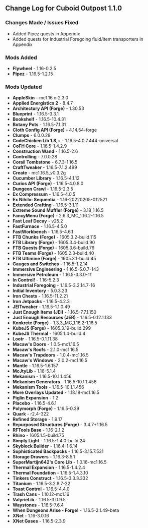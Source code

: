 ## Change Log for Cuboid Outpost 1.1.0

### Changes Made / Issues Fixed

- Added Pipez quests in Appendix
- Added quests for Industrial Foregoing fluid/item transporters in Appendix

### Mods Added

- **Flywheel** - 1.16-0.2.5
- **Pipez** - 1.16.5-1.2.15

### Mods Updated

- **AppleSkin** - mc1.16.x-2.3.0
- **Applied Energistics 2** - 8.4.7
- **Architectury API (Forge)** - 1.30.53
- **Blueprint** - 1.16.5-3.3.1
- **Bookshelf** - 1.16.5-10.4.31
- **Botany Pots** - 1.16.5-7.1.31
- **Cloth Config API (Forge)** - 4.14.54-forge
- **Clumps** - 6.0.0.28
- **CodeChicken Lib 1.8,+** - 1.16.5-4.0.7.444-universal 
- **CoFH Core** - 1.16.5-1.4.2.9
- **Construction Wand** - 1.16.5-2.6
- **Controlling** - 7.0.0.28
- **Corail Tombstone** - 6.7.3-1.16.5
- **CraftTweaker** - 1.16.5-7.1.2.499
- **Create** - mc1.16.5_v0.3.2g
- **Cucumber Library** - 1.16.5-4.1.12
- **Curios API (Forge)** - 1.16.5-4.0.8.0
- **Dungeon Crawl** - 1.16.5-2.3.5
- **Ex Compressum** - 1.16.5-4.0.5
- **Ex Nihilo: Sequentia** - 1.16-20220205-012521
- **Extended Crafting** - 1.16.5-3.1.11
- **Extreme Sound Muffler (Forge)** - 3.18_1.16.5
- **FancyMenu (Forge)** - 2.6.3_MC_1.16.2-1.16.5
- **Fast Leaf Decay** - v25.2
- **FastFurnace** - 1.16.5-4.5.0
- **FastWorkbench** - 1.16.5-4.6.1
- **FTB Chunks (Forge)** - 1605.3.2-build.115
- **FTB Library (Forge)** - 1605.3.4-build.90
- **FTB Quests (Forge)** - 1605.3.6-build.76
- **FTB Teams (Forge)** - 1605.2.3-build.40
- **FTB Ultimine (Forge)** - 1605.3.1-build.45
- **Gauges and Switches** - 1.16.5-1.2.14
- **Immersive Engineering** - 1.16.5-5.0.7-143
- **Immersive Petroleum** - 1.16.5-3.3.0-11
- **In Control!** - 1.16-5.2.3
- **Industrial Foregoing** - 1.16.5-3.2.14.7-16
- **Initial Inventory** - 5.0.3.23
- **Iron Chests** - 1.16.5-11.2.21
- **Iron Jetpacks** - 1.16.5-4.2.3
- **JEITweaker** - 1.16.5-1.1.0.49
- **Just Enough Items (JEI)** - 1.16.5-7.7.1.150
- **Just Enough Resources (JER)** - 1.16.5-0.12.1.133
- **Konkrete (Forge)** - 1.3.3_MC_1.16.2-1.16.5
- **KubeJS (Forge)** - 1605.3.19-build.299
- **KubeJS Thermal** - 1605.1.4-build.4
- **Lootr** - 1.16.5-0.1.11.38
- **Macaw's Doors** - 1.0.5-mc1.16.5
- **Macaw's Roofs** - 2.1.0-mc1.16.5
- **Macaw's Trapdoors** - 1.0.4-mc1.16.5
- **Macaw's Windows** - 2.0.2-mc1.16.5
- **Mantle** - 1.16.5-1.6.157
- **McJtyLib** - 1.16-5.1.4
- **Mekanism** - 1.16.5-10.1.1.456
- **Mekanism Generators** - 1.16.5-10.1.1.456
- **Mekanism Tools** - 1.16.5-10.1.1.456
- **More Overlays Updated** - 1.18.18-mc1.16.5
- **Piglin Expansion** - 1.2
- **Placebo** - 1.16.5-4.6.1
- **Polymorph (Forge)** - 1.16.5-0.39
- **Quark** - r2.4-322
- **Refined Storage** - 1.9.17
- **Repurposed Structures (Forge)** - 3.4.7+1.16.5
- **RFTools Base** - 1.16-2.1.2
- **Rhino** - 1605.1.5-build.75
- **Simply Light** - 1.16.5-1.4.0-build.24
- **Skyblock Builder** - 1.16.4-1.6.14
- **Sophisticated Backpacks** - 1.16.5-3.15.7.531
- **Storage Drawers** - 1.16.3-8.5.1
- **SuperMartijn642's Core Lib** - 1.0.16-mc1.16.5
- **Thermal Expansion** - 1.16.5-1.4.2.4
- **Thermal Foundation** - 1.16.5-1.4.3.10
- **Tinkers Construct** - 1.16.5-3.3.3.332
- **Titanium** - 1.16.5-3.2.8.7-22
- **Toast Control** - 1.16.5-4.4.0
- **Trash Cans** - 1.10.12-mc1.16
- **ValyrieLib** - 1.16.5-3.0.9.5
- **Waystones** - 1.16.5-7.6.4
- **When Dungeons Arise - Forge!** - 1.16.5-2.1.49-beta
- **XNet** - 1.16-3.0.16
- **XNet Gases** - 1.16.5-2.3.9
